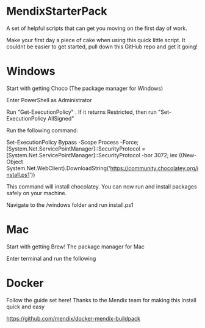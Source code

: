 # MendixStarterPack
A set of helpful scripts that can get you moving on the first day of work.

Make your first day a piece of cake when using this quick little script. It couldnt be easier to get started,
pull down this GitHub repo and get it going!

# Windows

Start with getting Choco (The package manager for Windows)
 
Enter PowerShell as Administrator
 
Run "Get-ExecutionPolicy" . If it returns Restricted, then run "Set-ExecutionPolicy AllSigned"
 
Run the following command:
 
Set-ExecutionPolicy Bypass -Scope Process -Force; [System.Net.ServicePointManager]::SecurityProtocol = [System.Net.ServicePointManager]::SecurityProtocol -bor 3072; iex ((New-Object System.Net.WebClient).DownloadString('https://community.chocolatey.org/install.ps1'))
 
This command will install chocolatey. You can now run and install packages safely on your machine. 

Navigate to the /windows folder and run install.ps1

# Mac

Start with getting Brew! The package manager for Mac

Enter terminal and run the following



# Docker

Follow the guide set here! Thanks to the Mendix team for making this install quick and easy

https://github.com/mendix/docker-mendix-buildpack
